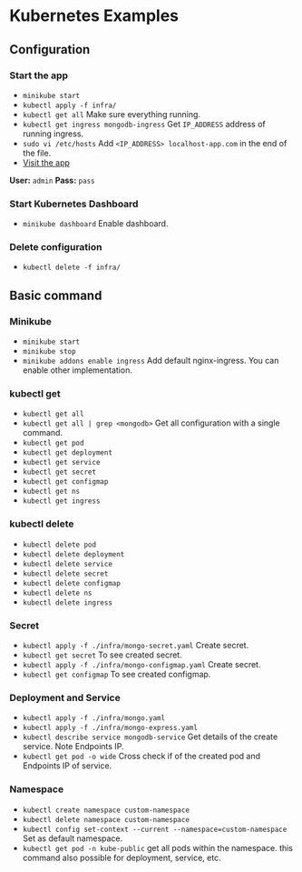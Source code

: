 # Kubernetes Examples

## Configuration

### Start the app

- `minikube start`
- `kubectl apply -f infra/`
- `kubectl get all` Make sure everything running.
- `kubectl get ingress mongodb-ingress` Get `IP_ADDRESS` address of running ingress.
- `sudo vi /etc/hosts` Add `<IP_ADDRESS> localhost-app.com` in the end of the file.
- [Visit the app](http://localhost-dashboard.com)

**User:** `admin` **Pass:** `pass`

### Start Kubernetes Dashboard

- `minikube dashboard` Enable dashboard.

### Delete configuration

- `kubectl delete -f infra/`

## Basic command

### Minikube

- `minikube start`
- `minikube stop`
- `minikube addons enable ingress` Add default nginx-ingress. You can enable other implementation.

### kubectl get

- `kubectl get all`
- `kubectl get all | grep <mongodb>` Get all configuration with a single command.
- `kubectl get pod`
- `kubectl get deployment`
- `kubectl get service`
- `kubectl get secret`
- `kubectl get configmap`
- `kubectl get ns`
- `kubectl get ingress`

### kubectl delete

- `kubectl delete pod`
- `kubectl delete deployment`
- `kubectl delete service`
- `kubectl delete secret`
- `kubectl delete configmap`
- `kubectl delete ns`
- `kubectl delete ingress`

### Secret

- `kubectl apply -f ./infra/mongo-secret.yaml` Create secret.
- `kubectl get secret` To see created secret.
- `kubectl apply -f ./infra/mongo-configmap.yaml` Create secret.
- `kubectl get configmap` To see created configmap.

### Deployment and Service

- `kubectl apply -f ./infra/mongo.yaml`
- `kubectl apply -f ./infra/mongo-express.yaml`
- `kubectl describe service mongodb-service` Get details of the create service. Note Endpoints IP.
- `kubectl get pod -o wide` Cross check if of the created pod and Endpoints IP of service.

### Namespace

- `kubectl create namespace custom-namespace`
- `kubectl delete namespace custom-namespace`
- `kubectl config set-context --current --namespace=custom-namespace` Set as default namespace.
- `kubectl get pod -n kube-public` get all pods within the namespace. this command also possible for deployment, service, etc.
